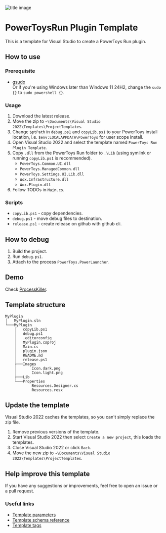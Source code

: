 ![title image](https://github.com/8LWXpg/PowerToysRun-PluginTemplate/assets/105704427/0a6476f8-91b0-4245-be5b-9ec51f4a6a76)

# PowerToysRun Plugin Template

This is a template for Visual Studio to create a PowerToys Run plugin.

## How to use

### Prerequisite

- [gsudo](https://github.com/gerardog/gsudo) \
  Or if you're using Windows later than Windows 11 24H2, change the `sudo {}` to `sudo powershell {}`.

### Usage

1. Download the latest release.
1. Move the zip to `~\Documents\Visual Studio 2022\Templates\ProjectTemplates`.
1. Change `$ptPath` in `debug.ps1` and `copyLib.ps1` to your PowerToys install location, i.e. `$env:LOCALAPPDATA\PowerToys` for user scope install.
1. Open Visual Studio 2022 and select the template named `PowerToys Run Plugin Template`.
1. Copy `.dll` from the PowerToys Run folder to `.\Lib` (using symlink or running `copyLib.ps1` is recommended).
   - `PowerToys.Common.UI.dll`
   - `PowerToys.ManagedCommon.dll`
   - `PowerToys.Settings.UI.Lib.dll`
   - `Wox.Infrastructure.dll`
   - `Wox.Plugin.dll`
1. Follow TODOs in `Main.cs`.

### Scripts

- `copyLib.ps1` - copy dependencies.
- `debug.ps1` - move debug files to destination.
- `release.ps1` - create release on github with github cli.

## How to debug

1. Build the project.
1. Run `debug.ps1`.
1. Attach to the process `PowerToys.PowerLauncher`.

## Demo

Check [ProcessKiller](https://github.com/8LWXpg/PowerToysRun-ProcessKiller).

## Template structure

```plaintext
MyPlugin
│   MyPlugin.sln
└───MyPlugin
    │   copyLib.ps1
    │   debug.ps1
    │   .editorconfig
    │   MyPlugin.csproj
    │   Main.cs
    │   plugin.json
    │   README.md
    │   release.ps1
    ├───Images
    │       Icon.dark.png
    │       Icon.light.png
    ├───Lib
    └───Properties
            Resources.Designer.cs
            Resources.resx

```

## Update the template

Visual Studio 2022 caches the templates, so you can't simply replace the zip file.

1. Remove previous versions of the template.
1. Start Visual Studio 2022 then select `Create a new project`, this loads the templates.
1. Close Visual Studio 2022 or click `Back`.
1. Move the new zip to `~\Documents\Visual Studio 2022\Templates\ProjectTemplates`.

## Help improve this template

If you have any suggestions or improvements, feel free to open an issue or a pull request.

### Useful links

- [Template parameters](https://learn.microsoft.com/en-us/visualstudio/ide/template-parameters?view=vs-2022)
- [Template schema reference](https://learn.microsoft.com/en-us/visualstudio/extensibility/visual-studio-template-schema-reference?view=vs-2022)
- [Template tags](https://learn.microsoft.com/en-us/visualstudio/ide/template-tags?view=vs-2022)
